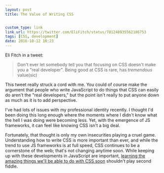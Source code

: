```yaml
---
layout: post
title: The Value of Writing CSS


custom_type: link
link_url: https://twitter.com/EliFitch/status/781248935562186753
tags: [CSS, development]
date: 2016-10-12 10:23
---
```


Eli Fitch in a tweet:

> Don't ever let somebody tell you that focusing on CSS doesn't make you a "real developer". Being good at CSS is rare, has *tremendous* value(sic)

This tweet really struck a cord with me. You could of course make the argument that people who write JavaScript to do things that CSS can easily do aren't the "real developers," but the point isn't really to put anyone down as much as it is to add perspective.

I've had lots of issues with my professional identity recently. I thought I'd been doing this long enough where the moments where I didn't know what the hell I was doing were becoming less. Yet, with the emergence of JS frameworks, it can feel like knowing CSS isn't a big deal.

Fortunately, that thought is only my own insecurities playing a cruel game. Understanding how to write CSS is more important than ever, and while the trend to use JS frameworks is at full speed, CSS continues to be a cornerstone of the web; that's not changing anytime soon. While keeping up with these developments in JavaScript are important, [learning the amazing things we'll be able to do with CSS soon](https://abookapart.com/products/get-ready-for-css-grid-layout) shouldn't play second fiddle.
